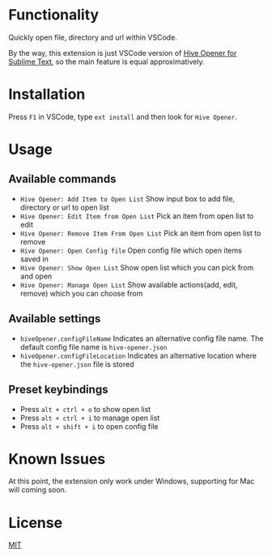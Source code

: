 # Functionality

Quickly open file, directory and url within VSCode.

By the way, this extension is just VSCode version of [Hive Opener for Sublime Text](https://packagecontrol.io/packages/HiveOpener), so the main feature is equal approximatively.

# Installation

Press `F1` in VSCode, type `ext install` and then look for `Hive Opener`.

# Usage

## Available commands

- `Hive Opener: Add Item to Open List` Show input box to add file, directory or url to open list
- `Hive Opener: Edit Item from Open List` Pick an item from open list to edit
- `Hive Opener: Remove Item From Open List` Pick an item from open list to remove
- `Hive Opener: Open Config file` Open config file which open items saved in
- `Hive Opener: Show Open List` Show open list which you can pick from and open
- `Hive Opener: Manage Open List` Show available actions(add, edit, remove) which you can choose from

## Available settings

- `hiveOpener.configFileName` Indicates an alternative config file name. The default config file name is `hive-opener.json`
- `hiveOpener.configFileLocation` Indicates an alternative location where the `hive-opener.json` file is stored

## Preset keybindings

- Press `alt + ctrl + o` to show open list
- Press `alt + ctrl + i` to manage open list
- Press `alt + shift + i` to open config file

# Known Issues

At this point, the extension only work under Windows, supporting for Mac will coming soon.

# License

[MIT](LICENSE)